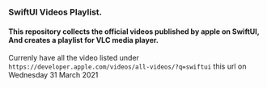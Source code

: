 ### SwiftUI Videos Playlist.

#### This repository collects the official videos published by apple on SwiftUI, And creates a playlist for VLC media player.

Currenly have all the video listed under ```https://developer.apple.com/videos/all-videos/?q=swiftui``` this url on Wednesday 31 March 2021